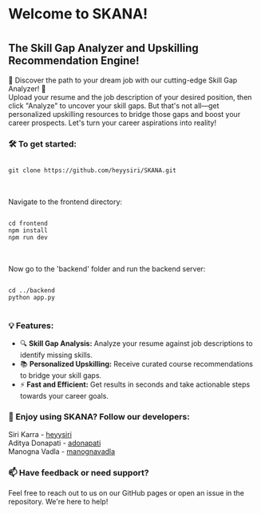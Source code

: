 <h1>Welcome to SKANA!<h1/>
<h2>The Skill Gap Analyzer and Upskilling Recommendation Engine!</h2>
<p>🚀 Discover the path to your dream job with our cutting-edge Skill Gap Analyzer! 🚀<br>
Upload your resume and the job description of your desired position, then click "Analyze" to uncover your skill gaps. But that's not all—get personalized upskilling resources to bridge those gaps and boost your career prospects. Let's turn your career aspirations into reality!</p>

<h3>🛠️ To get started:</h3>

<pre>
<code>
git clone https://github.com/heyysiri/SKANA.git
</code>
</pre>
<br>
Navigate to the frontend directory:

<pre>
<code>
cd frontend
npm install
npm run dev
</code>
</pre>
<br>
Now go to the 'backend' folder and run the backend server:

<pre>
<code>
cd ../backend
python app.py
</code>
</pre>

<h3>💡 Features:</h3>
<ul>
  <li>🔍 <b>Skill Gap Analysis:</b> Analyze your resume against job descriptions to identify missing skills.</li>
  <li>📚 <b>Personalized Upskilling:</b> Receive curated course recommendations to bridge your skill gaps.</li>
  <li>⚡ <b>Fast and Efficient:</b> Get results in seconds and take actionable steps towards your career goals.</li>
</ul>

<h3>🎉 Enjoy using SKANA? Follow our developers:</h3>
<p>Siri Karra - <a href="https://github.com/heyysiri">heyysiri</a> <br>
Aditya Donapati - <a href="https://github.com/adonapati">adonapati</a> <br>
Manogna Vadla - <a href="https://github.com/manognavadla">manognavadla</a></p>

<h3>📫 Have feedback or need support?</h3>
<p>Feel free to reach out to us on our GitHub pages or open an issue in the repository. We're here to help!</p>
